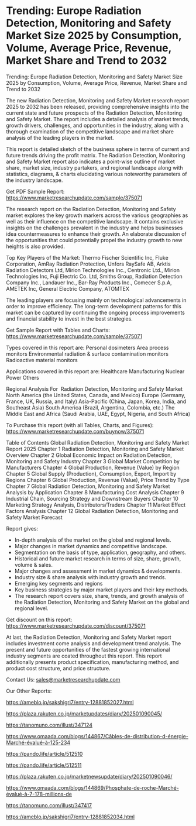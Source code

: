 # Trending: Europe Radiation Detection, Monitoring and Safety Market Size 2025 by Consumption, Volume, Average Price, Revenue, Market Share and Trend to 2032
 Trending: Europe Radiation Detection, Monitoring and Safety Market Size 2025 by Consumption, Volume, Average Price, Revenue, Market Share and Trend to 2032

The new Radiation Detection, Monitoring and Safety Market research report 2025 to 2032 has been released, providing comprehensive insights into the current state and future prospects of the Radiation Detection, Monitoring and Safety Market. The report includes a detailed analysis of market trends, growth drivers, challenges, and opportunities in the industry, along with a thorough examination of the competitive landscape and market share analysis of the leading players in the market.

This report is detailed sketch of the business sphere in terms of current and future trends driving the profit matrix. The Radiation Detection, Monitoring and Safety Market report also indicates a point-wise outline of market share, market size, industry partakers, and regional landscape along with statistics, diagrams, & charts elucidating various noteworthy parameters of the industry landscape.

Get PDF Sample Report: https://www.marketresearchupdate.com/sample/375071

The research report on the Radiation Detection, Monitoring and Safety market explores the key growth markers across the various geographies as well as their influence on the competitive landscape. It contains exclusive insights on the challenges prevalent in the industry and helps businesses idea countermeasures to enhance their growth. An elaborate discussion of the opportunities that could potentially propel the industry growth to new heights is also provided.

Top Key Players of the Market:
Thermo Fischer Scientific Inc, Fluke Corporation, AmRay Radiation Protection, Unfors RaySafe AB, Arktis Radiation Detectors Ltd, Mirion Technologies Inc., Centronic Ltd., Mirion Technologies Inc, Fuji Electric Co. Ltd, Smiths Group, Radiation Detection Company Inc., Landauer Inc., Bar-Ray Products Inc., Comecer S.p.A, AMETEK Inc, General Electric Company, ATOMTEX


The leading players are focusing mainly on technological advancements in order to improve efficiency. The long-term development patterns for this market can be captured by continuing the ongoing process improvements and financial stability to invest in the best strategies.

Get Sample Report with Tables and Charts: https://www.marketresearchupdate.com/sample/375071

Types covered in this report are:
Personal dosimeters
Area process monitors
Environmental radiation & surface contamination monitors
Radioactive material monitors


Applications covered in this report are:
Healthcare
Manufacturing
Nuclear Power
Others


Regional Analysis For  Radiation Detection, Monitoring and Safety Market
North America (the United States, Canada, and Mexico)
Europe (Germany, France, UK, Russia, and Italy)
Asia-Pacific (China, Japan, Korea, India, and Southeast Asia)
South America (Brazil, Argentina, Colombia, etc.)
The Middle East and Africa (Saudi Arabia, UAE, Egypt, Nigeria, and South Africa)

To Purchase this report (with all Tables, Charts, and Figures): https://www.marketresearchupdate.com/buynow/375071

Table of Contents
Global Radiation Detection, Monitoring and Safety Market Report 2025
Chapter 1 Radiation Detection, Monitoring and Safety Market Overview
Chapter 2 Global Economic Impact on Radiation Detection, Monitoring and Safety Industry
Chapter 3 Global Market Competition by Manufacturers
Chapter 4 Global Production, Revenue (Value) by Region
Chapter 5 Global Supply (Production), Consumption, Export, Import by Regions
Chapter 6 Global Production, Revenue (Value), Price Trend by Type
Chapter 7 Global Radiation Detection, Monitoring and Safety Market Analysis by Application
Chapter 8 Manufacturing Cost Analysis
Chapter 9 Industrial Chain, Sourcing Strategy and Downstream Buyers
Chapter 10 Marketing Strategy Analysis, Distributors/Traders
Chapter 11 Market Effect Factors Analysis
Chapter 12 Global Radiation Detection, Monitoring and Safety Market Forecast

Report gives:

- In-depth analysis of the market on the global and regional levels.
- Major changes in market dynamics and competitive landscape.
- Segmentation on the basis of type, application, geography, and others.
- Historical and future market research in terms of size, share, growth, volume & sales.
- Major changes and assessment in market dynamics & developments.
- Industry size & share analysis with industry growth and trends.
- Emerging key segments and regions
- Key business strategies by major market players and their key methods.
- The research report covers size, share, trends, and growth analysis of the Radiation Detection, Monitoring and Safety Market on the global and regional level.

Get discount on this report: https://www.marketresearchupdate.com/discount/375071

At last, the Radiation Detection, Monitoring and Safety Market report includes investment come analysis and development trend analysis. The present and future opportunities of the fastest growing international industry segments are coated throughout this report. This report additionally presents product specification, manufacturing method, and product cost structure, and price structure.

Contact Us:
sales@marketresearchupdate.com

Our Other Reports:

https://ameblo.jp/sakshigri7/entry-12881852027.html

https://plaza.rakuten.co.jp/marketupdates/diary/202501090045/

https://tanomuno.com/illust/347124

https://www.omaada.com/blogs/144867/Câbles-de-distribution-d-énergie-Marché-évalué-à-125-234

https://pando.life/article/512510

https://pando.life/article/512511

https://plaza.rakuten.co.jp/marketnewsupdate/diary/202501090046/

https://www.omaada.com/blogs/144869/Phosphate-de-roche-Marché-évalué-à-7-178-millions-de

https://tanomuno.com/illust/347417

https://ameblo.jp/sakshigri7/entry-12881852034.html
